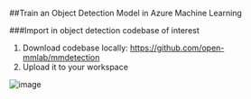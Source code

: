 ##Train an Object Detection Model in Azure Machine Learning

###Import in object detection codebase of interest
1. Download codebase locally: https://github.com/open-mmlab/mmdetection
2. Upload it to your workspace

![image](https://user-images.githubusercontent.com/62900532/191342347-8443a567-29d7-4075-aa77-bf2a4730e0e6.png)
